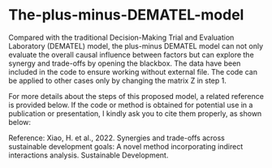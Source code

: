 # The-plus-minus-DEMATEL-model
Compared with the traditional Decision-Making Trial and Evaluation Laboratory (DEMATEL) model, the plus-minus DEMATEL model can not only evaluate the overall causal influence between factors but can explore the synergy and trade-offs by opening the blackbox. The data have been included in the code to ensure working without external file. The code can be applied to other cases only by changing the matrix Z in step 1.

For more details about the steps of this proposed model, a related reference is provided below. If the code or method is obtained for potential use in a publication or presentation, I kindly ask you to cite them properly, as shown below:

Reference:
Xiao, H. et al., 2022. Synergies and trade-offs across sustainable development goals: A novel method incorporating indirect interactions analysis. Sustainable Development.


